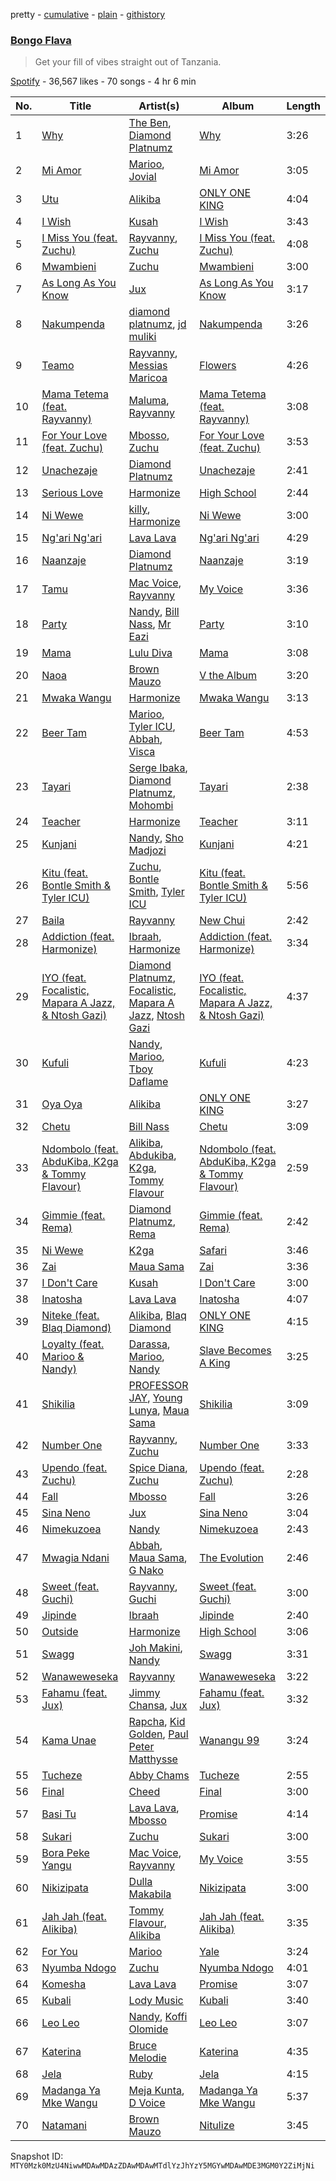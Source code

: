 pretty - [cumulative](/playlists/cumulative/37i9dQZF1DX3EbcelyrZPd.md) - [plain](/playlists/plain/37i9dQZF1DX3EbcelyrZPd) - [githistory](https://github.githistory.xyz/mackorone/spotify-playlist-archive/blob/main/playlists/plain/37i9dQZF1DX3EbcelyrZPd)

### [Bongo Flava](https://open.spotify.com/playlist/37i9dQZF1DX3EbcelyrZPd)

> Get your fill of vibes straight out of Tanzania.

[Spotify](https://open.spotify.com/user/spotify) - 36,567 likes - 70 songs - 4 hr 6 min

| No. | Title | Artist(s) | Album | Length |
|---|---|---|---|---|
| 1 | [Why](https://open.spotify.com/track/6TlZkvGTKWJXtYUx4XGCyv) | [The Ben](https://open.spotify.com/artist/71jxVM5UsQTnPa9DpkK21E), [Diamond Platnumz](https://open.spotify.com/artist/3cAisWS37sGCCtRgWfvrod) | [Why](https://open.spotify.com/album/4qdyzWegDBzlnPfl0FmBaB) | 3:26 |
| 2 | [Mi Amor](https://open.spotify.com/track/0bk32GtgvGAgaShB0Hj5oV) | [Marioo](https://open.spotify.com/artist/4ZTqTkO2kj1doQrbqQ5KEe), [Jovial](https://open.spotify.com/artist/0byBbjjMnPnPDMosIzKHO4) | [Mi Amor](https://open.spotify.com/album/5XWqrMOMNhND3bpeSHxjYm) | 3:05 |
| 3 | [Utu](https://open.spotify.com/track/6mzsCUtAl9yXzRQTbToJ57) | [Alikiba](https://open.spotify.com/artist/2nGoKcLdXktxEXvMdTDsIT) | [ONLY ONE KING](https://open.spotify.com/album/0u649Gff5qgywplGmwA74P) | 4:04 |
| 4 | [I Wish](https://open.spotify.com/track/4GIfPrNdScX8VS7uL931G4) | [Kusah](https://open.spotify.com/artist/260q55nLIeMDgpXiUJYTRK) | [I Wish](https://open.spotify.com/album/3PHJ72Y8qHslPZ6gPIkj8V) | 3:43 |
| 5 | [I Miss You \(feat\. Zuchu\)](https://open.spotify.com/track/48jlHKY7uwSlqsTf1dnhsw) | [Rayvanny](https://open.spotify.com/artist/7G9dCn1mqomAa0ucJoBm6J), [Zuchu](https://open.spotify.com/artist/6LzSS8yBk2YQpAvQxzOu0M) | [I Miss You \(feat\. Zuchu\)](https://open.spotify.com/album/1aqHzgNXXU3fuvrc2MRDBD) | 4:08 |
| 6 | [Mwambieni](https://open.spotify.com/track/0RHpqRNqC51Jb3BFvRjhB9) | [Zuchu](https://open.spotify.com/artist/6LzSS8yBk2YQpAvQxzOu0M) | [Mwambieni](https://open.spotify.com/album/5KWJSzOB7rysi3VT90lTAJ) | 3:00 |
| 7 | [As Long As You Know](https://open.spotify.com/track/7r5Qp6eZKc4xzLQAgVF9C2) | [Jux](https://open.spotify.com/artist/2ZLAPSgdMTOcovno5mGBZW) | [As Long As You Know](https://open.spotify.com/album/3BpM5KGAB2WAbMMVOvQYnk) | 3:17 |
| 8 | [Nakumpenda](https://open.spotify.com/track/262sNgqKP7SVpyDODmKdV7) | [diamond platnumz](https://open.spotify.com/artist/1HuX2zGY0HfygtVg0AmA8l), [jd muliki](https://open.spotify.com/artist/2cqAJuc0T3yYDGM1HJlvrl) | [Nakumpenda](https://open.spotify.com/album/0tkAhCJgYZdKLiCIzQQJpO) | 3:26 |
| 9 | [Teamo](https://open.spotify.com/track/4GlmHEpvGFWS5EsmEE9NEp) | [Rayvanny](https://open.spotify.com/artist/7G9dCn1mqomAa0ucJoBm6J), [Messias Maricoa](https://open.spotify.com/artist/2nGm3BYzGAxkIuptvhRD99) | [Flowers](https://open.spotify.com/album/5jaJcKXR7oFsaA4gNYFmwN) | 4:26 |
| 10 | [Mama Tetema \(feat\. Rayvanny\)](https://open.spotify.com/track/0nuTnOboL7Zaaqm76CQHEk) | [Maluma](https://open.spotify.com/artist/1r4hJ1h58CWwUQe3MxPuau), [Rayvanny](https://open.spotify.com/artist/7G9dCn1mqomAa0ucJoBm6J) | [Mama Tetema \(feat\. Rayvanny\)](https://open.spotify.com/album/05Qli4IZBlwPnBHcMdmF0z) | 3:08 |
| 11 | [For Your Love \(feat\. Zuchu\)](https://open.spotify.com/track/1J6P9Dt1Ab8ZQTzWbDW8es) | [Mbosso](https://open.spotify.com/artist/2aD5NzVGvpZmoMKu07M6Sa), [Zuchu](https://open.spotify.com/artist/6LzSS8yBk2YQpAvQxzOu0M) | [For Your Love \(feat\. Zuchu\)](https://open.spotify.com/album/0HD9bj3s370MOajfNWvzvx) | 3:53 |
| 12 | [Unachezaje](https://open.spotify.com/track/3sSn4VlK4rLyZEZ4dQUs1B) | [Diamond Platnumz](https://open.spotify.com/artist/3cAisWS37sGCCtRgWfvrod) | [Unachezaje](https://open.spotify.com/album/0e7GwW5CU4zGhf813sQIi4) | 2:41 |
| 13 | [Serious Love](https://open.spotify.com/track/6noceDOLHTTjEtGI4xPh8P) | [Harmonize](https://open.spotify.com/artist/1eCaedusgydlcn69blHOvL) | [High School](https://open.spotify.com/album/3z6kTovG8bmftnLzrmCLWu) | 2:44 |
| 14 | [Ni Wewe](https://open.spotify.com/track/5kZpQHkVT0EtRDPlE5nHkO) | [killy](https://open.spotify.com/artist/6YXrbHy6Fah1970m8C8BXK), [Harmonize](https://open.spotify.com/artist/1eCaedusgydlcn69blHOvL) | [Ni Wewe](https://open.spotify.com/album/4M1Dg9hKg46sGnSarGiJfI) | 3:00 |
| 15 | [Ng'ari Ng'ari](https://open.spotify.com/track/6a2bPw2tY0yTAsFUQqdccf) | [Lava Lava](https://open.spotify.com/artist/2cL2c9xC1XYPHP9HkToTkd) | [Ng'ari Ng'ari](https://open.spotify.com/album/2OkhAnQxJPqgebWQwFHdC4) | 4:29 |
| 16 | [Naanzaje](https://open.spotify.com/track/0ryJsVr3xjiaZdnCPrk9zK) | [Diamond Platnumz](https://open.spotify.com/artist/3cAisWS37sGCCtRgWfvrod) | [Naanzaje](https://open.spotify.com/album/2PtTNJNz9aIkxIYPXPgYnD) | 3:19 |
| 17 | [Tamu](https://open.spotify.com/track/0b4PfGB3CWfrE5DQZt6P9g) | [Mac Voice](https://open.spotify.com/artist/0gqdLMf9kqVNiUXaM5Dg1s), [Rayvanny](https://open.spotify.com/artist/7G9dCn1mqomAa0ucJoBm6J) | [My Voice](https://open.spotify.com/album/3rIFLWukhzKyepIqtohd28) | 3:36 |
| 18 | [Party](https://open.spotify.com/track/7a2B83pFQkhzybYiCvrRRp) | [Nandy](https://open.spotify.com/artist/2YfO4GV7JrFSXyfEoa5id3), [Bill Nass](https://open.spotify.com/artist/2M65k1sV0TdWJxtHBR4YI4), [Mr Eazi](https://open.spotify.com/artist/4TAoP0f9OuWZUesao43xUW) | [Party](https://open.spotify.com/album/54xivw4zmylA1uKdmCDAMf) | 3:10 |
| 19 | [Mama](https://open.spotify.com/track/0pUlYfkpF0uUP3vu7tSe3B) | [Lulu Diva](https://open.spotify.com/artist/351HQU1PawDtAmXb2DBHhr) | [Mama](https://open.spotify.com/album/2cLFk3vyXGbEsg20dDXcZF) | 3:08 |
| 20 | [Naoa](https://open.spotify.com/track/5mqvQK9sfEM9oVV4FCipjs) | [Brown Mauzo](https://open.spotify.com/artist/2ee8EQ0K7tAYVxHT9suKdf) | [V the Album](https://open.spotify.com/album/6bTnVI9B98ircUnv8UYXuy) | 3:20 |
| 21 | [Mwaka Wangu](https://open.spotify.com/track/2MDB7PF3rorpdz7oCZTVUe) | [Harmonize](https://open.spotify.com/artist/64GTboisPoAt7HLgXLB6Yk) | [Mwaka Wangu](https://open.spotify.com/album/132f7fl4T8pB5APju7Z36P) | 3:13 |
| 22 | [Beer Tam](https://open.spotify.com/track/2YVBBDQoMn8oHrSysWWhla) | [Marioo](https://open.spotify.com/artist/4ZTqTkO2kj1doQrbqQ5KEe), [Tyler ICU](https://open.spotify.com/artist/2oIQCM7hRZI9tS5b9S8rj4), [Abbah](https://open.spotify.com/artist/4hIkgBZ3paEVhtceKiMiBV), [Visca](https://open.spotify.com/artist/4Ijr6oNjLibby38inghdKO) | [Beer Tam](https://open.spotify.com/album/3sG9Yb7heI3k5qVWCgJvQZ) | 4:53 |
| 23 | [Tayari](https://open.spotify.com/track/32YvTUCswxgGAiIzUp4zLy) | [Serge Ibaka](https://open.spotify.com/artist/4fDx6CTJ4KWhnAg6TvwmWe), [Diamond Platnumz](https://open.spotify.com/artist/3cAisWS37sGCCtRgWfvrod), [Mohombi](https://open.spotify.com/artist/37GUqxafAvAKGMZbXCUnmr) | [Tayari](https://open.spotify.com/album/5xDq1QkYliIl4gEuTwR52U) | 2:38 |
| 24 | [Teacher](https://open.spotify.com/track/56taTMDQvkZmt3veeCnedl) | [Harmonize](https://open.spotify.com/artist/1eCaedusgydlcn69blHOvL) | [Teacher](https://open.spotify.com/album/0JVHEH1hP4q68xZ6x6k6Mr) | 3:11 |
| 25 | [Kunjani](https://open.spotify.com/track/1eAoxRoicPL7yEBe2yUXg9) | [Nandy](https://open.spotify.com/artist/2YfO4GV7JrFSXyfEoa5id3), [Sho Madjozi](https://open.spotify.com/artist/08V2vgJBY6VLoUPWlznRKo) | [Kunjani](https://open.spotify.com/album/5A75lUyWtHmQy8u1qym21S) | 4:21 |
| 26 | [Kitu \(feat\. Bontle Smith & Tyler ICU\)](https://open.spotify.com/track/0GyrZ0OTQ7XEEhNtxumVzq) | [Zuchu](https://open.spotify.com/artist/6LzSS8yBk2YQpAvQxzOu0M), [Bontle Smith](https://open.spotify.com/artist/6xcF2N2Z4NFVEkLCZluCLC), [Tyler ICU](https://open.spotify.com/artist/2oIQCM7hRZI9tS5b9S8rj4) | [Kitu \(feat\. Bontle Smith & Tyler ICU\)](https://open.spotify.com/album/3rlcakt6Svb3HU2oXWKNkA) | 5:56 |
| 27 | [Baila](https://open.spotify.com/track/1PVPgtJGaVtl3kjetobL9U) | [Rayvanny](https://open.spotify.com/artist/7G9dCn1mqomAa0ucJoBm6J) | [New Chui](https://open.spotify.com/album/5feWJ5nkGBvSd4AkdeAG8J) | 2:42 |
| 28 | [Addiction \(feat\. Harmonize\)](https://open.spotify.com/track/1Be17HOs0GnuguW8pBaYAr) | [Ibraah](https://open.spotify.com/artist/0Dxcbz9hjyAdLULzwZcxWe), [Harmonize](https://open.spotify.com/artist/64GTboisPoAt7HLgXLB6Yk) | [Addiction \(feat\. Harmonize\)](https://open.spotify.com/album/0k7jBbWkGebFNwiNY6l2RC) | 3:34 |
| 29 | [IYO \(feat\. Focalistic, Mapara A Jazz, & Ntosh Gazi\)](https://open.spotify.com/track/4CqIW0SZapPpI0IQq6Yno0) | [Diamond Platnumz](https://open.spotify.com/artist/3cAisWS37sGCCtRgWfvrod), [Focalistic](https://open.spotify.com/artist/2GJMSZ7M3D0KyyKRhYgWju), [Mapara A Jazz](https://open.spotify.com/artist/07iC6rj6LOxVbylqwbVPih), [Ntosh Gazi](https://open.spotify.com/artist/1PVQZbVl2qjnSDoHF1PzQY) | [IYO \(feat\. Focalistic, Mapara A Jazz, & Ntosh Gazi\)](https://open.spotify.com/album/6i59pzMOcP1qQ1WnEKJz80) | 4:37 |
| 30 | [Kufuli](https://open.spotify.com/track/4TKXEFQdDJop18ViF8uXvM) | [Nandy](https://open.spotify.com/artist/2YfO4GV7JrFSXyfEoa5id3), [Marioo](https://open.spotify.com/artist/4ZTqTkO2kj1doQrbqQ5KEe), [Tboy Daflame](https://open.spotify.com/artist/63QeEAU156JSxXF5uce9ZT) | [Kufuli](https://open.spotify.com/album/0Va6eNgw90XvaIOcZP4JEr) | 4:23 |
| 31 | [Oya Oya](https://open.spotify.com/track/5l1j75XxjCKV82YQRnfCNl) | [Alikiba](https://open.spotify.com/artist/2nGoKcLdXktxEXvMdTDsIT) | [ONLY ONE KING](https://open.spotify.com/album/0u649Gff5qgywplGmwA74P) | 3:27 |
| 32 | [Chetu](https://open.spotify.com/track/13fP1icHklBUjnuOojaHbg) | [Bill Nass](https://open.spotify.com/artist/2M65k1sV0TdWJxtHBR4YI4) | [Chetu](https://open.spotify.com/album/5Be8LuvZZ3PrdshDBBHo37) | 3:09 |
| 33 | [Ndombolo \(feat\. AbduKiba, K2ga & Tommy Flavour\)](https://open.spotify.com/track/0LS9OwMeG8F46UbnXprQSK) | [Alikiba](https://open.spotify.com/artist/2nGoKcLdXktxEXvMdTDsIT), [Abdukiba](https://open.spotify.com/artist/3x8WCqlqNZRdGrZ7lbEzJk), [K2ga](https://open.spotify.com/artist/1Tg2IP8iwTQwYyoggU9ZAW), [Tommy Flavour](https://open.spotify.com/artist/71Jz2mbUErvv3YnRSLJTAu) | [Ndombolo \(feat\. AbduKiba, K2ga & Tommy Flavour\)](https://open.spotify.com/album/43FwegLk89Afrx8IlgYVtI) | 2:59 |
| 34 | [Gimmie \(feat\. Rema\)](https://open.spotify.com/track/6s5wglU27mZ8yTjbEJXFRV) | [Diamond Platnumz](https://open.spotify.com/artist/3cAisWS37sGCCtRgWfvrod), [Rema](https://open.spotify.com/artist/46pWGuE3dSwY3bMMXGBvVS) | [Gimmie \(feat\. Rema\)](https://open.spotify.com/album/7smV0L7kT4G5UBvk7jfLWC) | 2:42 |
| 35 | [Ni Wewe](https://open.spotify.com/track/7w9rWg34rariNBWQavgu5c) | [K2ga](https://open.spotify.com/artist/1Tg2IP8iwTQwYyoggU9ZAW) | [Safari](https://open.spotify.com/album/4qCYaL1T88OgIGTwMe1nXF) | 3:46 |
| 36 | [Zai](https://open.spotify.com/track/53fKnybx3p5MZj3KDYvzz2) | [Maua Sama](https://open.spotify.com/artist/5U8jnk47jb3p6wCtb6SgS2) | [Zai](https://open.spotify.com/album/2zo7BLeC2bPUkiKxrzXtwd) | 3:36 |
| 37 | [I Don't Care](https://open.spotify.com/track/2Bu813f6x8IRpYVshM2emk) | [Kusah](https://open.spotify.com/artist/260q55nLIeMDgpXiUJYTRK) | [I Don't Care](https://open.spotify.com/album/5JSP0Znmydeo5t7fXQtR3h) | 3:00 |
| 38 | [Inatosha](https://open.spotify.com/track/5j5hhTlvg38VVgdvhu56n4) | [Lava Lava](https://open.spotify.com/artist/2cL2c9xC1XYPHP9HkToTkd) | [Inatosha](https://open.spotify.com/album/0bcMmlUK2P3ASSY26wiPLy) | 4:07 |
| 39 | [Niteke \(feat\. Blaq Diamond\)](https://open.spotify.com/track/5gSkBX3XjO6bxm4egr3ITH) | [Alikiba](https://open.spotify.com/artist/2nGoKcLdXktxEXvMdTDsIT), [Blaq Diamond](https://open.spotify.com/artist/7hdf9DSpgCpqVh03Ql1LKe) | [ONLY ONE KING](https://open.spotify.com/album/0u649Gff5qgywplGmwA74P) | 4:15 |
| 40 | [Loyalty \(feat\. Marioo & Nandy\)](https://open.spotify.com/track/0fAXdxnOMYH45IkwEF22eC) | [Darassa](https://open.spotify.com/artist/34iDTihXiyRsnPa8dCF05a), [Marioo](https://open.spotify.com/artist/4ZTqTkO2kj1doQrbqQ5KEe), [Nandy](https://open.spotify.com/artist/5rc8E6DVPnRrYDIqYv4HhH) | [Slave Becomes A King](https://open.spotify.com/album/3ub6cQMUMtwMbX9zZMJ1jO) | 3:25 |
| 41 | [Shikilia](https://open.spotify.com/track/4cK0vktmHhHnz8m5ZlJnEk) | [PROFESSOR JAY](https://open.spotify.com/artist/1Q5oCRnwsddhlxhXLSXuiK), [Young Lunya](https://open.spotify.com/artist/0xfpc94rTYCThCWDR5h3Ni), [Maua Sama](https://open.spotify.com/artist/5U8jnk47jb3p6wCtb6SgS2) | [Shikilia](https://open.spotify.com/album/2tNNt8TfBPOLrJdbuxjfrl) | 3:09 |
| 42 | [Number One](https://open.spotify.com/track/78upcYKwMTCZ7XjT1LeCuV) | [Rayvanny](https://open.spotify.com/artist/7G9dCn1mqomAa0ucJoBm6J), [Zuchu](https://open.spotify.com/artist/6LzSS8yBk2YQpAvQxzOu0M) | [Number One](https://open.spotify.com/album/3kwC2ffwJioEFnxnFkWO1X) | 3:33 |
| 43 | [Upendo \(feat\. Zuchu\)](https://open.spotify.com/track/4rET38eDNmdCHOgIoH4RzP) | [Spice Diana](https://open.spotify.com/artist/0l4viSdndwVHufMRZposyM), [Zuchu](https://open.spotify.com/artist/6LzSS8yBk2YQpAvQxzOu0M) | [Upendo \(feat\. Zuchu\)](https://open.spotify.com/album/3MpkiAuVgRLKdHZdm7Pjra) | 2:28 |
| 44 | [Fall](https://open.spotify.com/track/2Nj3AvhTidY0PJhyYL8YSe) | [Mbosso](https://open.spotify.com/artist/2aD5NzVGvpZmoMKu07M6Sa) | [Fall](https://open.spotify.com/album/1lWUiNiSLTAm8VPTR13YL4) | 3:26 |
| 45 | [Sina Neno](https://open.spotify.com/track/2Yk3KiXjSg8ORhcZDyyAzv) | [Jux](https://open.spotify.com/artist/2ZLAPSgdMTOcovno5mGBZW) | [Sina Neno](https://open.spotify.com/album/0VKiClYPw1xnyj40w0wVnD) | 3:04 |
| 46 | [Nimekuzoea](https://open.spotify.com/track/6UpuTAuQF82c95Hg7lCBUe) | [Nandy](https://open.spotify.com/artist/2YfO4GV7JrFSXyfEoa5id3) | [Nimekuzoea](https://open.spotify.com/album/0Hr25mTjVlrkNexp2CbKDc) | 2:43 |
| 47 | [Mwagia Ndani](https://open.spotify.com/track/6pZLBloNf2JvFAYdXJckD6) | [Abbah](https://open.spotify.com/artist/4hIkgBZ3paEVhtceKiMiBV), [Maua Sama](https://open.spotify.com/artist/5U8jnk47jb3p6wCtb6SgS2), [G Nako](https://open.spotify.com/artist/0ywwwX8jcXj6HW4l0xOzMC) | [The Evolution](https://open.spotify.com/album/4s92V0ea3iKn1qVJed1AsI) | 2:46 |
| 48 | [Sweet \(feat\. Guchi\)](https://open.spotify.com/track/0Gh9xbOUSSxN9ufKazx4JZ) | [Rayvanny](https://open.spotify.com/artist/7G9dCn1mqomAa0ucJoBm6J), [Guchi](https://open.spotify.com/artist/0PC3YLVMq3svBBqVtgrDI9) | [Sweet \(feat\. Guchi\)](https://open.spotify.com/album/1yEsOT4CfaR47lFXfXUcHJ) | 3:00 |
| 49 | [Jipinde](https://open.spotify.com/track/66Y7mdsIOB9o6VrAJjdJGU) | [Ibraah](https://open.spotify.com/artist/0Dxcbz9hjyAdLULzwZcxWe) | [Jipinde](https://open.spotify.com/album/4JMCOqbKas506lkTUtGGOq) | 2:40 |
| 50 | [Outside](https://open.spotify.com/track/0Gbt8huGfNeXD0qFjsBkl1) | [Harmonize](https://open.spotify.com/artist/1eCaedusgydlcn69blHOvL) | [High School](https://open.spotify.com/album/3z6kTovG8bmftnLzrmCLWu) | 3:06 |
| 51 | [Swagg](https://open.spotify.com/track/3U1wjyEjTcdGQUTwsGHrpY) | [Joh Makini](https://open.spotify.com/artist/7w3tP6LjdsurriXhgJ3Pt0), [Nandy](https://open.spotify.com/artist/5rc8E6DVPnRrYDIqYv4HhH) | [Swagg](https://open.spotify.com/album/3sz09gojJ618LB5ilGNhTA) | 3:31 |
| 52 | [Wanaweweseka](https://open.spotify.com/track/1rRmvbtJKihinccZi5Xbep) | [Rayvanny](https://open.spotify.com/artist/7G9dCn1mqomAa0ucJoBm6J) | [Wanaweweseka](https://open.spotify.com/album/3K61B2XqXn3WpcdRojwWnA) | 3:22 |
| 53 | [Fahamu \(feat\. Jux\)](https://open.spotify.com/track/5igVti1pPNwUNYAwNkbp3L) | [Jimmy Chansa](https://open.spotify.com/artist/1xYbKRr6xuuA2gMVar7j83), [Jux](https://open.spotify.com/artist/2ZLAPSgdMTOcovno5mGBZW) | [Fahamu \(feat\. Jux\)](https://open.spotify.com/album/1trGvNLMd4c4MZ3DafdiQI) | 3:32 |
| 54 | [Kama Unae](https://open.spotify.com/track/4nlevgaJwaJShkPGD36kYQ) | [Rapcha](https://open.spotify.com/artist/3AaJQYhvfd09pcBKzNwEaa), [Kid Golden](https://open.spotify.com/artist/1mVLIIOcE7lXrw47yFUxYU), [Paul Peter Matthysse](https://open.spotify.com/artist/25nD2JksQyjpZxchxgvgDK) | [Wanangu 99](https://open.spotify.com/album/5R6gnSXhq3hNUgeeaKBlZJ) | 3:24 |
| 55 | [Tucheze](https://open.spotify.com/track/02usEBrKS2uXxRKHoSkMxP) | [Abby Chams](https://open.spotify.com/artist/3jFSzxz2HWuQ7fDishuCE8) | [Tucheze](https://open.spotify.com/album/0o9XMCv7eslk5hhMl7jlRR) | 2:55 |
| 56 | [Final](https://open.spotify.com/track/5mFGSbg87MiGcbyvJ1CyZU) | [Cheed](https://open.spotify.com/artist/2qB04YVOV3cm2YSEn5L90z) | [Final](https://open.spotify.com/album/1tIams5EiCYLSlutOW04rU) | 3:00 |
| 57 | [Basi Tu](https://open.spotify.com/track/6u9PnXag7PlwoosKq9NLFk) | [Lava Lava](https://open.spotify.com/artist/2cL2c9xC1XYPHP9HkToTkd), [Mbosso](https://open.spotify.com/artist/2aD5NzVGvpZmoMKu07M6Sa) | [Promise](https://open.spotify.com/album/41BrRZ2kg2mbflJaASkCFU) | 4:14 |
| 58 | [Sukari](https://open.spotify.com/track/0b6rUnRfjDuv60k5oWrCKa) | [Zuchu](https://open.spotify.com/artist/6LzSS8yBk2YQpAvQxzOu0M) | [Sukari](https://open.spotify.com/album/6isoRSZgLFVrU3l4McoMKE) | 3:00 |
| 59 | [Bora Peke Yangu](https://open.spotify.com/track/0eIdUNkRBCxaouwoDRl2M4) | [Mac Voice](https://open.spotify.com/artist/0gqdLMf9kqVNiUXaM5Dg1s), [Rayvanny](https://open.spotify.com/artist/7G9dCn1mqomAa0ucJoBm6J) | [My Voice](https://open.spotify.com/album/3rIFLWukhzKyepIqtohd28) | 3:55 |
| 60 | [Nikizipata](https://open.spotify.com/track/5Q2aW3Deb1Kis2JdodvlCa) | [Dulla Makabila](https://open.spotify.com/artist/1rVjPBFl9JlzgEO5P0RL8u) | [Nikizipata](https://open.spotify.com/album/6zk14RHkGJfDvxWw1rtuy4) | 3:00 |
| 61 | [Jah Jah \(feat\. Alikiba\)](https://open.spotify.com/track/5QNBhXntzUTdGEQYPerZ2i) | [Tommy Flavour](https://open.spotify.com/artist/71Jz2mbUErvv3YnRSLJTAu), [Alikiba](https://open.spotify.com/artist/2nGoKcLdXktxEXvMdTDsIT) | [Jah Jah \(feat\. Alikiba\)](https://open.spotify.com/album/1tki8aWgHmQDaEmIdDFRG4) | 3:35 |
| 62 | [For You](https://open.spotify.com/track/4xu63atX4wbJ5puwlzu2vW) | [Marioo](https://open.spotify.com/artist/4ZTqTkO2kj1doQrbqQ5KEe) | [Yale](https://open.spotify.com/album/6pfvSkYxXAJCvnL7zT8ueO) | 3:24 |
| 63 | [Nyumba Ndogo](https://open.spotify.com/track/1GAmhYpbEPorhkSOecnVqj) | [Zuchu](https://open.spotify.com/artist/6LzSS8yBk2YQpAvQxzOu0M) | [Nyumba Ndogo](https://open.spotify.com/album/3X3LJtY2Y3FVpZfWxTGbGb) | 4:01 |
| 64 | [Komesha](https://open.spotify.com/track/2dkVYJdwNJJ3XHxLwbcfaG) | [Lava Lava](https://open.spotify.com/artist/2cL2c9xC1XYPHP9HkToTkd) | [Promise](https://open.spotify.com/album/4CT3hQlman2OTpgiJMokQf) | 3:07 |
| 65 | [Kubali](https://open.spotify.com/track/3cShNf1oV3QdFvpiIoA4Cu) | [Lody Music](https://open.spotify.com/artist/4JXre9ot9NxnB4MKckSkBx) | [Kubali](https://open.spotify.com/album/5VNOijb3l4EVZZEWKpJD2X) | 3:40 |
| 66 | [Leo Leo](https://open.spotify.com/track/2wetsVvxCvDu5NDXo7v7Wb) | [Nandy](https://open.spotify.com/artist/2YfO4GV7JrFSXyfEoa5id3), [Koffi Olomide](https://open.spotify.com/artist/7e14Bh8oZXNRmZxjhhTARb) | [Leo Leo](https://open.spotify.com/album/5TmDMmHEW9pNDthQL6a13V) | 3:07 |
| 67 | [Katerina](https://open.spotify.com/track/0TPkhwb04r1IwigUlmnN8K) | [Bruce Melodie](https://open.spotify.com/artist/2esEiOAGqbIDlRwwUK2wnP) | [Katerina](https://open.spotify.com/album/205OcJThFPWLVFc19sGU3U) | 4:35 |
| 68 | [Jela](https://open.spotify.com/track/7xmYLGUy5kzd9DeRIE1WP6) | [Ruby](https://open.spotify.com/artist/0WZGAVZxeoQ1fQywauk3S5) | [Jela](https://open.spotify.com/album/01yo9hQXVmd7SrMPGK5bp0) | 4:15 |
| 69 | [Madanga Ya Mke Wangu](https://open.spotify.com/track/1abvlwDvZmuhopVyIBsNSt) | [Meja Kunta](https://open.spotify.com/artist/3yvoOWoxvT5Pq5OHc2Mjku), [D Voice](https://open.spotify.com/artist/1IHsv9k444AnzTuju82Asm) | [Madanga Ya Mke Wangu](https://open.spotify.com/album/49mM3VMjzLhG2sa4JLwLVD) | 5:37 |
| 70 | [Natamani](https://open.spotify.com/track/66e3PI32YFAtjWS6JckXW7) | [Brown Mauzo](https://open.spotify.com/artist/2ee8EQ0K7tAYVxHT9suKdf) | [Nitulize](https://open.spotify.com/album/1ewr5cJO5MHYhYhM6aj6Jj) | 3:45 |

Snapshot ID: `MTY0Mzk0MzU4NiwwMDAwMDAzZDAwMDAwMTdlYzJhYzY5MGYwMDAwMDE3MGM0Y2ZiMjNi`